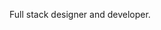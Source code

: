 Full stack designer and developer.



<!---
shaminmin/shaminmin is a ✨ special ✨ repository because its `README.md` (this file) appears on your GitHub profile.
You can click the Preview link to take a look at your changes.
--->
